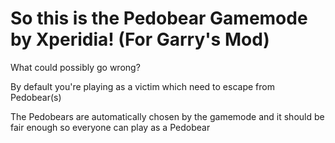 ﻿# So this is the Pedobear Gamemode by Xperidia! (For Garry's Mod)

What could possibly go wrong?

By default you're playing as a victim which need to escape from Pedobear(s)

The Pedobears are automatically chosen by the gamemode and it should be fair enough so everyone can play as a Pedobear